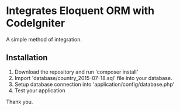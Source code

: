 # Integrates Eloquent ORM with CodeIgniter
A simple method of integration.

## Installation
1. Download the repository and run 'composer install'
2. Import 'database/country_2015-07-18.sql' file into your database.
3. Setup database connection into 'application/config/database.php'
4. Test your application

Thank you.